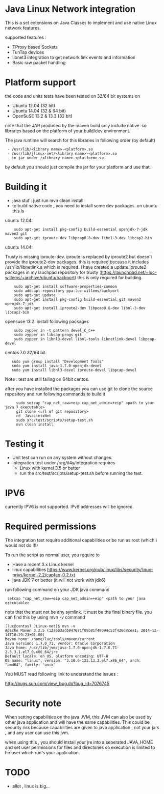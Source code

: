 Java Linux Network integration
========================

This is a set extensions on Java Classes to implement and use
native Linux network features.

supported features :
* TProxy based Sockets
* TunTap devices
* libnet3 integration to get network link events and information
* Basic raw packet handling

Platform support
=================
the code and units tests have been tested on 32/64 bit systems on
 * Ubuntu 12.04 (32 bit)
 * Ubuntu 14.04 (32 & 64 bit)
 * OpenSuSE 13.2 & 13.3 (32 bit)

note that the JAR produced by the maven build only include native .so libraries based
on the platform of your build/dev environment.

The java runtime will search for this libraries in following order (by default)
```
 - /usr/lib/<library name>-<platform>.so
 - /usr/lib/jlinux-net/<library name>-<platform>.so
 - in jar under /<library name>-<platform>.so
```
by default you should just compile the jar for your platform and use that.

Building it
============
* java stuf : just run mvn clean install
* to build native code , you need to install some dev packages. on ubuntu this is

ubuntu 12.04:
```
    sudo apt-get install pkg-config build-essential openjdk-7-jdk maven2 git
    sudo apt-get iproute-dev libpcap0.8-dev libnl-3-dev libcap2-bin 
``` 

ubuntu 14.04:

Trusty is missing iproute-dev. iproute is replaced by iproute2 but doesn't provide
the iproute2-dev packages. this is required because it includes /usr/lib/libnetlink.a which is required. I have created a update iproute2 packages in my lauchpad repository for trusty (https://launchpad.net/~luc-willems/+archive/ubuntu/backport)
this is only required for building.

```
    sudo apt-get install software-properties-common
    sudo add-apt-repository ppa:luc-willems/backport
    sudo apt-get update
    sudo apt-get install pkg-config build-essential git maven2 openjdk-7-jdk 
    sudo apt-get install iproute2-dev libpcap0.8-dev libnl-3-dev libcap2-bin
``` 
opensuse 13.2:
install following packages

``` 
    sudo zypper in -t pattern devel_C_C++
    sudo zypper in libcap-progs git
    sudo zypper in libnl3-devel libnl-tools libnetlink-devel libpcap-devel
```
centos 7.0 32/64 bit:

```
   sudo yum group install "Development Tools"
   sudo yum install java-1.7.0-openjdk-devel
   sudo yum install libnl3-devel iproute-devel libpcap-devel
```
Note : test are still failing on 64bit centos.

after you have installed the packages you can use git to clone the source repository
and run following commands to build it
```
     sudo setcap "cap_net_raw=+eip cap_net_admin=+eip" <path to your java 7 executable>
     git clone <url of git repository>
     cd  JavaLinixNet
     sudo src/test/scripts/setup-test.sh
     mvn clean install
```

Testing it
===========
* Unit test can run on any system without changes.
* Integration test under /org/it4y/integration requires
  * Linux with kernel 3.5 or better
  * run the src/test/scripts/setup-test.sh before running the test.

IPV6
=====
currently IPV6 is not supported. IPv6 addresses will be ignored.

Required permissions
=====================
The integration test require additional capabilities or be run as root (which i would not do !!!)

To run the script as normal user, you require to
 * Have a recent 3.x Linux kernel
 * linux capabilities https://www.kernel.org/pub/linux/libs/security/linux-privs/kernel-2.2/capfaq-0.2.txt
 * java JDK 7 or better (it will not work with jdk6)

run following command on your JDK java command
```
 setcap "cap_net_raw=+eip cap_net_admin=+eip" <path to your java executable>
``` 
note that the <path to your java executable> must not be any symlink. it must be the
final binary file.
you can find this by using mvn -v command
```
[luc@centos7 JLinux-net]$ mvn -v 
Apache Maven 3.2.5 (12a6b3acb947671f09b81f49094c53f426d8cea1; 2014-12-14T18:29:23+01:00)
Maven home: /home/luc/tools/maven/current
Java version: 1.7.0_71, vendor: Oracle Corporation
Java home: /usr/lib/jvm/java-1.7.0-openjdk-1.7.0.71-2.5.3.1.el7_0.x86_64/jre
Default locale: en_US, platform encoding: UTF-8
OS name: "linux", version: "3.10.0-123.13.2.el7.x86_64", arch: "amd64", family: "unix"
```

You MUST read following link to understand the issues :

   http://bugs.sun.com/view_bug.do?bug_id=7076745

Security note
==============
When setting capabilities on the java JVM, this JVM can also be used by other java application and will
have the same capabilities. This could be security risk because capabilities are given to
java application , not your jars , and any user can use this jvm.

when using this , you should install your jre into a seperated JAVA_HOME and set user permissions for files
and directories so execution is limited to he user which run's your application.


TODO
=====
* allot , linux is big...
